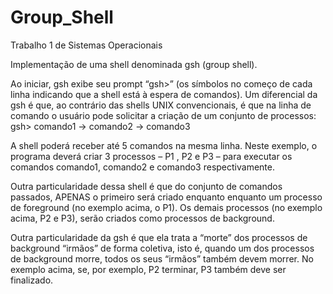# Group_Shell
Trabalho 1 de Sistemas Operacionais

Implementação de uma shell denominada gsh (group shell).

Ao iniciar, gsh exibe seu prompt “gsh>” (os símbolos no começo de cada linha indicando 
que a shell está à espera de comandos). Um diferencial da gsh é que, ao contrário das 
shells UNIX convencionais, é que na linha de comando o usuário pode solicitar a criação 
de um conjunto de processos:
  gsh> comando1 -> comando2 -> comando3

A shell poderá receber até 5 comandos na mesma linha. Neste exemplo, o programa deverá criar 3
processos – P1 , P2 e P3 – para executar os comandos comando1, comando2 e comando3
respectivamente.

Outra particularidade dessa shell é que do conjunto de comandos passados, APENAS o primeiro será 
criado enquanto enquanto um processo de foreground (no exemplo acima, o P1). Os demais processos 
(no exemplo acima, P2 e P3), serão criados como processos de background. 

Outra particularidade da gsh é que ela trata a “morte” dos processos de background “irmãos” de
forma coletiva, isto é, quando um dos processos de background morre, todos os seus “irmãos”
também devem morrer. No exemplo acima, se, por exemplo, P2 terminar, P3 também deve ser
finalizado. 
